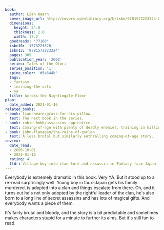 ```yaml
---
book:
  author: Lian Hearn
  cover_image_url: http://covers.openlibrary.org/b/isbn/9781573223324-L.jpg
  dimensions:
    height: 24.0
    thickness: 2.0
    width: 13.2
  goodreads: '77160'
  isbn10: '1573223328'
  isbn13: '9781573223324'
  pages: 305
  publication_year: '2002'
  series: Tales of the Otori
  series_position: '1'
  spine_color: '#5a644b'
  tags:
  - fantasy
  - learning-the-arts
  - ya
  title: Across the Nightingale Floor
plan:
  date_added: 2021-01-16
related_books:
- book: lian-hearn/grass-for-his-pillow
  text: The next book in the series.
- book: robin-hobb/assassins-apprentice
  text: Coming-of-age with plenty of deadly enemies, training in killing, and navigating a rigid aristocracy that the protagonist doesn't really belong in.
- book: john-flanagan/the-ruins-of-gorlan
  text: A less brutal but similarly enthralling coming-of-age story.
review:
  date_read:
  - 2006-10-01
  - 2021-01-16
  rating: 4
  tldr: Village boy into clan lord and assassin in Fantasy faux-Japan. Good fun, if bloody.
---
```

Everybody is extremely dramatic in this book. Very YA. But it stood up to a re-read surprisingly well: Young boy in
faux-Japan gets his family murdered, is adopted into a clan and things escalate from there. Oh, and it turns out he's
not only adopted by the rightful leader of the clan, he's also born to a long line of secret assassins and has lots of
magical gifts. And everybody wants a piece of them.

It's fairly brutal and bloody, and the story is a bit predictable and sometimes makes characters stupid for a minute to
further its aims. But it's still fun to read.
